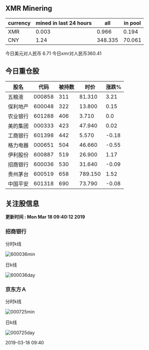## XMR Minering

|currency|mined in last 24 hours|all|in pool|
|---|---|---|---|
|XMR|0.003|0.966|0.194|
|CNY|1.24|348.335|70.061|

今日美元对人民币 6.71	今日xmr对人民币360.41


## 今日重仓股 

|股名|代码|被持数|时价|涨跌%|
|---|---|---|---|---|
|五粮液|000858|311|81.310|3.21|
|保利地产|600048|322|13.800|0.15|
|农业银行|601288|406|3.710|0.0|
|美的集团|000333|423|47.940|0.02|
|工商银行|601398|442|5.570|-0.18|
|格力电器|000651|504|46.660|-0.55|
|伊利股份|600887|519|26.900|1.17|
|招商银行|600036|530|31.640|-0.09|
|贵州茅台|600519|658|789.150|1.52|
|中国平安|601318|690|73.790|-0.08|

## 关注股信息
**更新时间 : Mon Mar 18 09:40:12 2019**
### 招商银行 
分时k线

![600036min](http://image.sinajs.cn/newchart/min/n/sh600036.gif)

日k线

![600036day](http://image.sinajs.cn/newchart/daily/n/sh600036.gif)

### 京东方Ａ 
分时k线

![000725min](http://image.sinajs.cn/newchart/min/n/sz000725.gif)

日k线

![000725day](http://image.sinajs.cn/newchart/daily/n/sz000725.gif)

2019-03-18 09:40